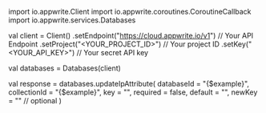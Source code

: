 import io.appwrite.Client
import io.appwrite.coroutines.CoroutineCallback
import io.appwrite.services.Databases

val client = Client()
    .setEndpoint("https://cloud.appwrite.io/v1") // Your API Endpoint
    .setProject("<YOUR_PROJECT_ID>") // Your project ID
    .setKey("<YOUR_API_KEY>") // Your secret API key

val databases = Databases(client)

val response = databases.updateIpAttribute(
    databaseId = "{$example}",
    collectionId = "{$example}",
    key = "",
    required = false,
    default = "",
    newKey = "" // optional
)
